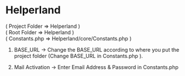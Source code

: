 # Helperland
  
  ( Project Folder   =>  Helperland )<br/>
  ( Root Folder      =>  Helperland )<br/>
  ( Constants.php    =>  Helperland/core/Constants.php )<br/>

  1. BASE_URL
    -> Change the BASE_URL according to where you put the project folder (Change BASE_URL in Constants.php ).
     
  2. Mail Activation
    -> Enter Email Address & Password in Constants.php

